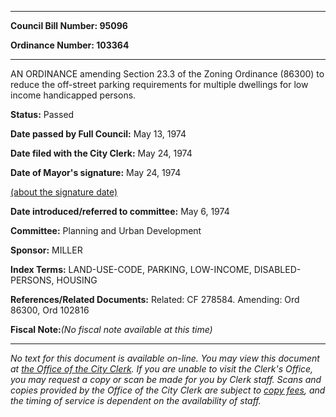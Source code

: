 

********

**Council Bill Number: 95096**
   
**Ordinance Number: 103364**
********

 AN ORDINANCE amending Section 23.3 of the Zoning Ordinance (86300) to reduce the off-street parking requirements for multiple dwellings for low income handicapped persons.

**Status:** Passed
   
**Date passed by Full Council:** May 13, 1974
   
**Date filed with the City Clerk:** May 24, 1974
   
**Date of Mayor's signature:** May 24, 1974
   
[(about the signature date)](/~public/approvaldate.htm)
   
   
   
**Date introduced/referred to committee:** May 6, 1974
   
**Committee:** Planning and Urban Development
   
**Sponsor:** MILLER
   
   
**Index Terms:** LAND-USE-CODE, PARKING, LOW-INCOME, DISABLED-PERSONS, HOUSING

**References/Related Documents:** Related: CF 278584. Amending: Ord 86300, Ord 102816

**Fiscal Note:**_(No fiscal note available at this time)_
********

_No text for this document is available on-line. You may view this document at [the Office of the City Clerk](http://www.seattle.gov/leg/clerk/contactUs.htm). If you are unable to visit the Clerk's Office, you may request a copy or scan be made for you by Clerk staff. Scans and copies provided by the Office of the City Clerk are subject to [copy fees](http://clerk.seattle.gov/~public/clerkfees.htm), and the timing of service is dependent on the availability of staff._

